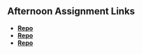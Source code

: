 ## Afternoon Assignment Links

* **[Repo](https://github.com/Kolby-Strang/BurgerShack)**
* **[Repo](https://github.com/Kolby-Strang/GregsList-Node)**
* **[Repo](https://github.com/Kolby-Strang/Universe-Guide-API)**
